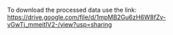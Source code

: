 To download the processed data use the link:  
https://drive.google.com/file/d/1mpMB2Gu6zH6W8fZv-vGwTj_mmeitIV2-/view?usp=sharing
